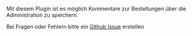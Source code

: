 Mit diesem Plugin ist es möglich Kommentare zur Bestellungen über die Administration zu speichern.

Bei Fragen oder Fehlern bitte ein [Github Issue](https://github.com/stefanpoensgen/SptecOrderComments/issues/new) erstellen
